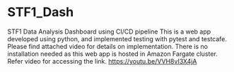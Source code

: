 # STF1_Dash
STF1 Data Analysis Dashboard using CI/CD pipeline
This is a web app developed using python, and implemented testing with pytest and testcafe.
Please find attached video for details on implementation.
There is no installation needed as this web app is hosted in Amazon Fargate cluster. Refer video  for accessing the link.
https://youtu.be/VVH8vI3X4jA
